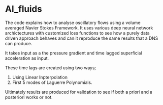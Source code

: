 # AI_fluids

The code explains how to analyse oscillatory flows using a volume averaged Navier Stokes Framework.
It uses various deep neural network archictectures with customized loss functions to see how a purely data driven approach behaves and can it reproduce the same results that a DNS can produce.

It takes input as a the pressure gradient and time lagged superficial acceleration as input.

These time lags are created using two ways;
1) Using Linear Inpterpolation
2) First 5 modes of Laguerre Polynomials.

Ultimately results are produced for validation to see if both a priori and a posteriori works or not.